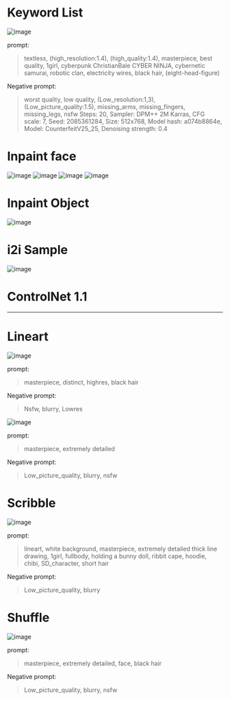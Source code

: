 <!-- Heading -->

# Keyword List

![image](https://raw.githubusercontent.com/jinhee02/Unity3D_2023_MyProject/88807fe5e3303cdca59678bd685825b132c36b1d/Stable_Diffusion/Keyword%20List/00019-2085361284.png)

prompt:
> textless, (high_resolution:1.4), (high_quality:1.4), masterpiece, best quality, 1girl, cyberpunk ChristianBale CYBER NINJA, cybernetic samurai, robotic clan, electricity wires, black hair, (eight-head-figure)

Negative prompt:
> worst quality, low quality, (Low_resolution:1,3), (Low_picture_quality:1.5), missing_arms, missing_fingers, missing_legs, nsfw
Steps: 20, Sampler: DPM++ 2M Karras, CFG scale: 7, Seed: 2085361284, Size: 512x768, Model hash: a074b8864e, Model: CounterfeitV25_25, Denoising strength: 0.4

# Inpaint face
![image](https://raw.githubusercontent.com/jinhee02/Unity3D_2023_MyProject/88807fe5e3303cdca59678bd685825b132c36b1d/Stable_Diffusion/Inpaint_face/00037-1988279788.png)
![image](https://raw.githubusercontent.com/jinhee02/Unity3D_2023_MyProject/88807fe5e3303cdca59678bd685825b132c36b1d/Stable_Diffusion/Inpaint_face/00034-3574244418.png)
![image](https://raw.githubusercontent.com/jinhee02/Unity3D_2023_MyProject/88807fe5e3303cdca59678bd685825b132c36b1d/Stable_Diffusion/Inpaint_face/00032-2629021765.png)
![image](https://raw.githubusercontent.com/jinhee02/Unity3D_2023_MyProject/88807fe5e3303cdca59678bd685825b132c36b1d/Stable_Diffusion/Inpaint_face/00030-1166142685.png)

# Inpaint Object
![image](https://raw.githubusercontent.com/jinhee02/Unity3D_2023_MyProject/88807fe5e3303cdca59678bd685825b132c36b1d/Stable_Diffusion/Inpaint_Object/00038-4223768681.png)

# i2i Sample
![image](https://raw.githubusercontent.com/jinhee02/Unity3D_2023_MyProject/88807fe5e3303cdca59678bd685825b132c36b1d/Stable_Diffusion/i2i_Sample/00039-2753875408.png)

# ControlNet 1.1

---

# Lineart

![image](https://raw.githubusercontent.com/jinhee02/Unity3D_2023_MyProject/main/Stable_Diffusion/ControlNet/Lineart/00040-4092137133.png)

prompt:
> masterpiece, distinct, highres, black hair

Negative prompt:
> Nsfw, blurry, Lowres

![image]()

prompt:
> masterpiece, extremely detailed

Negative prompt:
> Low_picture_quality, blurry, nsfw

# Scribble

![image](https://raw.githubusercontent.com/jinhee02/Unity3D_2023_MyProject/main/Stable_Diffusion/ControlNet/Scribble/00041-2704462988.png)

prompt:
> lineart, white background, masterpiece, extremely detailed thick line drawing, 1girl, fullbody, holding a bunny doll, ribbit cape, hoodie, chibi, SD_character, short hair

Negative prompt:
> Low_picture_quality, blurry

# Shuffle

![image](https://raw.githubusercontent.com/jinhee02/Unity3D_2023_MyProject/main/Stable_Diffusion/ControlNet/Shuffle/00042-2345899103.png)

prompt:
> masterpiece, extremely detailed, face, black hair

Negative prompt:
> Low_picture_quality, blurry, nsfw